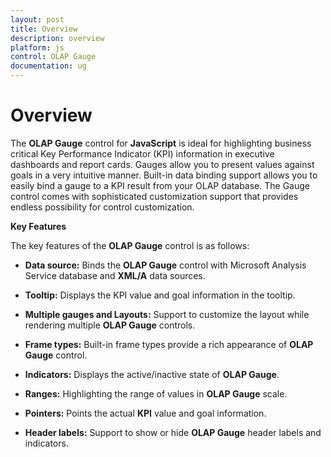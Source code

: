 ```yaml
---
layout: post
title: Overview
description: overview
platform: js
control: OLAP Gauge
documentation: ug
---
```


# Overview

The **OLAP Gauge** control for **JavaScript** is ideal for highlighting business critical Key Performance Indicator (KPI) information in executive dashboards and report cards. Gauges allow you to present values against goals in a very intuitive manner. Built-in data binding support allows you to easily bind a gauge to a KPI result from your OLAP database. The Gauge control comes with sophisticated customization support that provides endless possibility for control customization.

**Key Features**

The key features of the **OLAP Gauge** control is as follows:

* **Data source:** Binds the **OLAP Gauge** control with Microsoft Analysis Service database and **XML/A** data sources.

* **Tooltip:** Displays the KPI value and goal information in the tooltip.

* **Multiple gauges and Layouts:** Support to customize the layout while rendering multiple **OLAP Gauge** controls.

* **Frame types:** Built-in frame types provide a rich appearance of **OLAP Gauge** control.

* **Indicators:** Displays the active/inactive state of **OLAP Gauge**.

* **Ranges:** Highlighting the range of values in **OLAP Gauge** scale.

* **Pointers:**  Points the actual **KPI** value and goal information.

* **Header labels:** Support to show or hide **OLAP Gauge** header labels and indicators.
